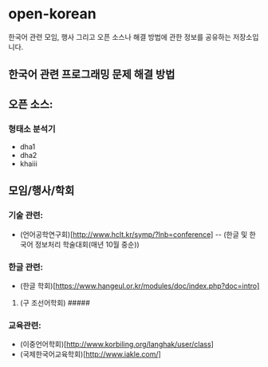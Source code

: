 # open-korean
한국어 관련 모임, 행사 그리고 오픈 소스나 해결 방법에 관한 정보를 공유하는 저장소입니다.

## 한국어 관련 프로그래밍 문제 해결 방법 ##

## 오픈 소스: ##

### 형태소 분석기 ###

- dha1
- dha2
- khaiii

## 모임/행사/학회 ##

### 기술 관련: ###

- (언어공학연구회)[http://www.hclt.kr/symp/?lnb=conference]
-- (한글 및 한국어 정보처리 학술대회(매년 10월 중순))

### 한글 관련: ###

- (한글 학회)[https://www.hangeul.or.kr/modules/doc/index.php?doc=intro]
1. (구 조선어학회) #####

### 교육관련: ###

- (이중언어학회)[http://www.korbiling.org/langhak/user/class]
- (국제한국어교육학회)[http://www.iakle.com/]
